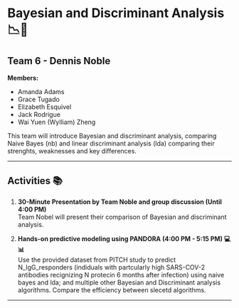 # Bayesian and Discriminant Analysis 📉🧬

## Team 6 - Dennis Noble

**Members:**
- Amanda Adams
- Grace Tugado
- Elizabeth Esquivel
- Jack Rodrigue
- Wai Yuen (Wylliam) Zheng

This team will introduce Bayesian and discriminant analysis, comparing Naive Bayes (nb) and linear discriminant analysis (lda) comparing their strenghts, weaknesses and key differences.

---

## Activities 📚

1. **30-Minute Presentation by Team Noble and group discussion (Until 4:00 PM)**  
   Team Nobel will present their comparison of Bayesian and discriminant analysis.

2. **Hands-on predictive modeling using PANDORA (4:00 PM - 5:15 PM) 💻📊**  
   Use the provided dataset from PITCH study to predict N_IgG_responders (indiduals with partcularly high SARS-COV-2 antibodies recignizing N protecin 6 months after infection) using naive bayes and lda; and multiple other Bayesian and Discriminant analysis algorithms. Compare the efficiency between slecetd algorithms.

---
